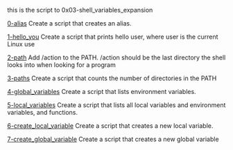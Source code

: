 this is the script to 0x03-shell_variables_expansion

[0-alias](0-alias)
Create a script that creates an alias.

[1-hello_you](1-hello_you)
Create a script that prints hello user, where user is the current Linux use

[2-path](2-path)
Add /action to the PATH. /action should be the last directory the shell looks into when looking for a program

[3-paths](3-paths)
Create a script that counts the number of directories in the PATH

[4-global_variables](4-global_variables)
Create a script that lists environment variables.

[5-local_variables](5-local_variables)
Create a script that lists all local variables and environment variables, and functions.

[6-create_local_variable](6-create_local_variable)
Create a script that creates a new local variable.

[7-create_global_variable](7-create_global_variable)
Create a script that creates a new global variable
